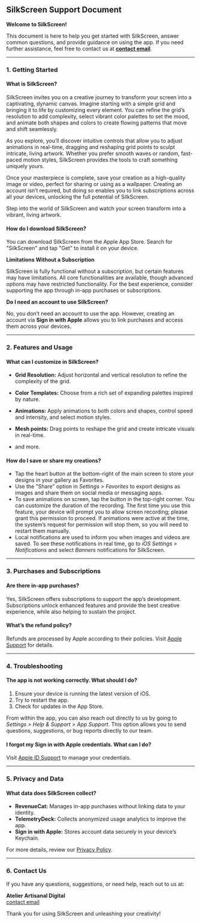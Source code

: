 ## SilkScreen Support Document

**Welcome to SilkScreen!**

This document is here to help you get started with SilkScreen, answer common questions, and provide guidance on using the app. If you need further assistance, feel free to contact us at **[contact email](mailto:silkscreenapp@diprofio.net)**.

---

### 1. Getting Started

#### What is SilkScreen?

SilkScreen invites you on a creative journey to transform your screen into a captivating, dynamic canvas. Imagine starting with a simple grid and bringing it to life by customizing every element. You can refine the grid’s resolution to add complexity, select vibrant color palettes to set the mood, and animate both shapes and colors to create flowing patterns that move and shift seamlessly.

As you explore, you’ll discover intuitive controls that allow you to adjust animations in real-time, dragging and reshaping grid points to sculpt intricate, living artwork. Whether you prefer smooth waves or random, fast-paced motion styles, SilkScreen provides the tools to craft something uniquely yours.

Once your masterpiece is complete, save your creation as a high-quality image or video, perfect for sharing or using as a wallpaper. Creating an account isn’t required, but doing so enables you to link subscriptions across all your devices, unlocking the full potential of SilkScreen.

Step into the world of SilkScreen and watch your screen transform into a vibrant, living artwork.

#### How do I download SilkScreen?

You can download SilkScreen from the Apple App Store. Search for "SilkScreen" and tap "Get" to install it on your device.

**Limitations Without a Subscription**

SilkScreen is fully functional without a subscription, but certain features may have limitations. All core functionalities are available, though advanced options may have restricted functionality. For the best experience, consider supporting the app through in-app purchases or subscriptions.

**Do I need an account to use SilkScreen?**

No, you don’t need an account to use the app. However, creating an account via **Sign in with Apple** allows you to link purchases and access them across your devices.

---

### 2. Features and Usage

#### What can I customize in SilkScreen?

- **Grid Resolution:** Adjust horizontal and vertical resolution to refine the complexity of the grid.

- **Color Templates:** Choose from a rich set of expanding palettes inspired by nature.  
- **Animations:** Apply animations to both colors and shapes, control speed and intensity, and select motion styles.
- **Mesh points:** Drag points to reshape the grid and create intricate visuals in real-time.
- and more.

#### How do I save or share my creations?

- Tap the heart button at the bottom-right of the main screen to store your designs in your gallery as Favorites.
- Use the "Share" option in *Settings > Favorites* to export designs as images and share them on social media or messaging apps.
- To save animations on screen, tap the button in the top-right corner. You can customize the duration of the recording. The first time you use this feature, your device will prompt you to allow screen recording; please grant this permission to proceed. If animations were active at the time, the system’s request for permission will stop them, so you will need to restart them manually.
- Local notifications are used to inform you when images and videos are saved. To see these notifications in real time, go to *iOS Settings > Notifications* and select *Banners* notifications for SilkScreen.

---

### 3. Purchases and Subscriptions

#### Are there in-app purchases?

Yes, SilkScreen offers subscriptions to support the app’s development. Subscriptions unlock enhanced features and provide the best creative experience, while also helping to sustain the project.

#### What’s the refund policy?

Refunds are processed by Apple according to their policies. Visit [Apple Support](https://support.apple.com) for details.

---

### 4. Troubleshooting

#### The app is not working correctly. What should I do?

1. Ensure your device is running the latest version of iOS.
2. Try to restart the app.
3. Check for updates in the App Store.

From within the app, you can also reach out directly to us by going to *Settings > Help & Support > App Support*. This option allows you to send questions, suggestions, or bug reports directly to our team.

#### I forgot my Sign in with Apple credentials. What can I do?

Visit [Apple ID Support](https://appleid.apple.com) to manage your credentials.

---

### 5. Privacy and Data

#### What data does SilkScreen collect?

- **RevenueCat:** Manages in-app purchases without linking data to your identity.
- **TelemetryDeck:** Collects anonymized usage analytics to improve the app.
- **Sign in with Apple:** Stores account data securely in your device’s Keychain.

For more details, review our [Privacy Policy](https://atelierartisanal.digital/privacy).

---

### 6. Contact Us

If you have any questions, suggestions, or need help, reach out to us at:

**Atelier Artisanal Digital**  
[contact email](mailto:silkscreenapp@diprofio.net)

Thank you for using SilkScreen and unleashing your creativity!
